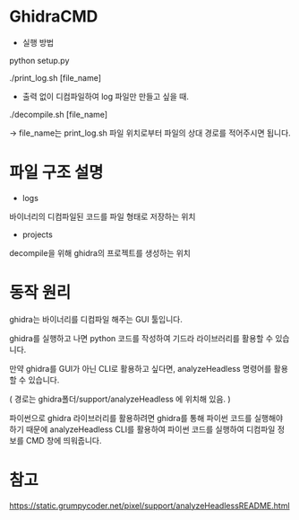 # GhidraCMD 

- 실행 방법

python setup.py

./print_log.sh [file_name]

- 출력 없이 디컴파일하여 log 파일만 만들고 싶을 때.

./decompile.sh [file_name]

-> file_name는 print_log.sh 파일 위치로부터 파일의 상대 경로를 적어주시면 됩니다.


# 파일 구조 설명

- logs

바이너리의 디컴파일된 코드를 파일 형태로 저장하는 위치

- projects

decompile을 위해 ghidra의 프로젝트를 생성하는 위치


# 동작 원리

ghidra는 바이너리를 디컴파일 해주는 GUI 툴입니다.

ghidra를 실행하고 나면 python 코드를 작성하여 기드라 라이브러리를 활용할 수 있습니다.

만약 ghidra를 GUI가 아닌 CLI로 활용하고 싶다면, analyzeHeadless 명령어를 활용할 수 있습니다.

( 경로는 ghidra폴더/support/analyzeHeadless 에 위치해 있음. )

파이썬으로 ghidra 라이브러리를 활용하려면 ghidra를 통해 파이썬 코드를 실행해야 하기 때문에 
analyzeHeadless CLI를 활용하여 파이썬 코드를 실행하여 디컴파일 정보를 CMD 창에 띄워줍니다.


# 참고

https://static.grumpycoder.net/pixel/support/analyzeHeadlessREADME.html